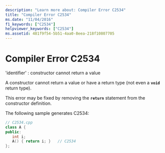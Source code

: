 ```yaml
---
description: "Learn more about: Compiler Error C2534"
title: "Compiler Error C2534"
ms.date: "11/04/2016"
f1_keywords: ["C2534"]
helpviewer_keywords: ["C2534"]
ms.assetid: 481f9f54-5b51-4aa0-8eea-218f10807705
---
```

# Compiler Error C2534

'identifier' : constructor cannot return a value

A constructor cannot return a value or have a return type (not even a **`void`** return type).

This error may be fixed by removing the **`return`** statement from the constructor definition.

The following sample generates C2534:

```cpp
// C2534.cpp
class A {
public:
   int i;
   A() { return i; }   // C2534
};
```

